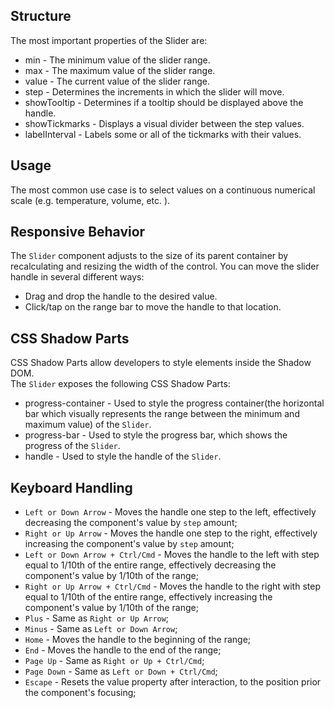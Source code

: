 ## Structure

The most important properties of the Slider are:

*   min - The minimum value of the slider range.
*   max - The maximum value of the slider range.
*   value - The current value of the slider range.
*   step - Determines the increments in which the slider will move.
*   showTooltip - Determines if a tooltip should be displayed above the handle.
*   showTickmarks - Displays a visual divider between the step values.
*   labelInterval - Labels some or all of the tickmarks with their values.

## Usage

The most common use case is to select values on a continuous numerical scale (e.g. temperature, volume, etc. ).

## Responsive Behavior

The `Slider` component adjusts to the size of its parent container by recalculating and resizing the width of the control. You can move the slider handle in several different ways:

*   Drag and drop the handle to the desired value.
*   Click/tap on the range bar to move the handle to that location.

## CSS Shadow Parts

<ui5-link target="_blank" href="https://developer.mozilla.org/en-US/docs/Web/CSS/::part">CSS Shadow Parts</ui5-link> allow developers to style elements inside the Shadow DOM.  
The `Slider` exposes the following CSS Shadow Parts:

*   progress-container - Used to style the progress container(the horizontal bar which visually represents the range between the minimum and maximum value) of the `Slider`.
*   progress-bar - Used to style the progress bar, which shows the progress of the `Slider`.
*   handle - Used to style the handle of the `Slider`.

## Keyboard Handling

*   `Left or Down Arrow` - Moves the handle one step to the left, effectively decreasing the component's value by `step` amount;
*   `Right or Up Arrow` - Moves the handle one step to the right, effectively increasing the component's value by `step` amount;
*   `Left or Down Arrow + Ctrl/Cmd` - Moves the handle to the left with step equal to 1/10th of the entire range, effectively decreasing the component's value by 1/10th of the range;
*   `Right or Up Arrow + Ctrl/Cmd` - Moves the handle to the right with step equal to 1/10th of the entire range, effectively increasing the component's value by 1/10th of the range;
*   `Plus` - Same as `Right or Up Arrow`;
*   `Minus` - Same as `Left or Down Arrow`;
*   `Home` - Moves the handle to the beginning of the range;
*   `End` - Moves the handle to the end of the range;
*   `Page Up` - Same as `Right or Up + Ctrl/Cmd`;
*   `Page Down` - Same as `Left or Down + Ctrl/Cmd`;
*   `Escape` - Resets the value property after interaction, to the position prior the component's focusing;